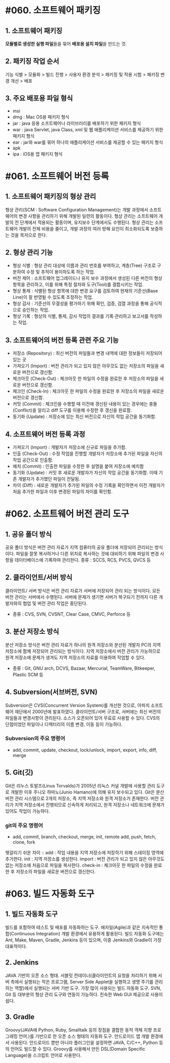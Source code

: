 # #060. 소프트웨어 패키징
## 1. 소프트웨어 패키징
**모듈별로 생성한 실행 파일**들을 묶어 **배포용 설치 파일**을 만드는 것.
## 2. 패키징 작업 순서
기능 식별 > 모듈화 > 빌드 진행 > 사용자 환경 분석 > 패키징 및 적용 시험 > 패키징 변경 개선 > 배포
## 3. 주요 배포용 파일 형식
- msi
- dmg : Mac OS용 패키지 형식
- jar : java 응용 소프트웨어나 라이브러리를 배포하기 위한 패키지 형식
- war : java Servlet, java Class, xml 및 웹 애플리케이션 서비스를 제공하기 위한 패키지 형식
- ear : jar와 war를 묶어 하나의 애플리케이션 서비스를 제공할 수 있는 패키지 형식
- apk
- ipa : iOS용 앱 패키지 형식


# #061. 소프트웨어 버전 등록
## 1. 소프트웨어 패키징의 형상 관리
형상 관리(SCM : Software Configuration Management)는 개발 과정에서 소프트웨어의 변경 사항을 관리하기 위해 개발된 일련의 활동이다.
형상 관리는 소프트웨어 개발의 전 단계에서 적용되는 활동이며, 유지보수 단계에서도 수행된다.
형상 관리는 소프트웨어 개발의 전체 비용을 줄이고, 개발 과정의 여러 방해 요인이 최소화되도록 보증하는 것을 목저으로 한다.
## 2. 형상 관리 기능
- 형상 식별 : 형상 관리 대상에 이름과 관리 번호를 부여하고, 계층(Tree) 구조로 구분하여 수정 및 추적이 용이하도록 하는 작업.
- 버전 제어 : 소프트웨어 업그레이드나 유지 보수 과정에서 생성된 다른 버전의 형상 항목을 관리하고, 이를 위해 특정 절차와 도구(Tool)를 결합시키는 작업.
- 형상 통제 : 식별된 형상 항목에 대한 변경 요구를 검토하여 현재의 기준선(Base Line)이 잘 반영될 수 있도록 조정하는 작업.
- 형상 감사 : 기준선의 무결성을 평가하기 위해 확인, 검증, 검열 과정을 통해 공식적으로 승인하는 작업.
- 형상 기록 : 형상의 식별, 통제, 감사 작업의 결과를 기록·관리하고 보고서를 작성하는 작업.
## 3. 소프트웨어의 버전 등록 관련 주요 기능
- 저장소 (Repository) : 최신 버전의 파일들과 변경 내역에 대한 정보들이 저장되어 있는 곳
- 가져오기 (Import) : 버전 관리가 되고 있지 않은 아무것도 없는 저장소의 파일을 새로운 버전으로 갱신함.
- 체크아웃 (Check-Out) : 체크아웃 한 파일의 수정을 완료한 후 저장소의 파일을 새로운 버전으로 갱신함.
- 체크인 (Check-In) : 체크아웃 한 파일의 수정을 완료한 후 저장소의 파일을 새로운 버전으로 갱신함.
- 커밋 (Commit) : 체크인을 수행할 때 이전에 갱신된 내용이 있는 경우에는 충돌(Conflict)을 알리고 diff 도구를 이용해 수정한 후 갱신을 완료함.
- 동기화 (Update) : 저장소에 있는 최신 버전으로 자신의 작업 공간을 동기화함.
## 4. 소프트웨어 버전 등록 과정
- 가져오기 (Import) : 개발자가 저장소에 신규로 파일을 추가함.
- 인출 (Check-Out) : 수정 작업을 진행할 개발자가 저장소에 추가된 파일을 자신의 작업 공간으로 인출함.
- 예치 (Commit) : 인출한 파일을 수정한 후 설명을 붙여 저장소에 예치함
- 동기화 (Update) : 커밋 후 새로운 개발자가 자신의 작업 공간을 동기화함. 이때 기존 개발자가 추가했던 파일이 전달됨.
- 차이 (Diff) : 새로운 개발자가 추가된 파일의 수정 기록을 확인하면서 이전 개발자가 처음 추가한 파일과 이후 변경된 파일의 차이를 확인함.


# #062. 소프트웨어 버전 관리 도구
## 1. 공유 폴더 방식
공유 폴더 방식은 버전 관리 자료가 지역 컴퓨터의 공유 폴더에 저장되어 관리되는 방식이다.
파일을 잘못 복사하거나 다른 위치로 복사하는 것에 대비하기 위해 파일의 변경 사항을 데이터베이스에 기록하여 관리한다.
종류 : SCCS, RCS, PVCS, QVCS 등
## 2. 클라이언트/서버 방식
클라이언트/ 서버 방식은 버전 관리 자료가 서버에 저장되어 관리 되는 방식이다.
모든 버전 관리는 서버에서 수행된다.
서버에 문제가 생기면 서버가 복구되기 전까지 다른 개발자와의 협업 및 버전 관리 작업은 중단된다.
- 종류 : CVS, SVN, CVSNT, Clear Case, CMVC, Perforce 등
## 3. 분산 저장소 방식
분산 저장소 방식은 버전 관리 자료가 하나의 원격 저장소와 분산된 개발자 PC의 지역 저장소에 함께 저장되어 관리되는 방식이다.
지역 저장소에서 버전 관리가 가능하므로 원격 저장소에 문제가 생겨도 지역 저장소의 자료를 이용하여 작업할 수 있다.
- 종류 : Git, GNU arch, DCVS, Bazaar, Mercurial, TeamWare, Bitkeeper, Plastic SCM 등
## 4. Subversion(서브버전, SVN)
Subversion은 CVS(Concurrent Version System)를 개선한 것으로, 아파치 소프트웨어 재단에서 2000년에 발표하였다.
클라이언트/서버 구조로, 서버에는 최신 버전의 파일들과 변경사항이 관리된다.
소스가 오픈되어 있어 무료로 사용할 수 있다.
CVS의 단점이었던 파일이나 디렉터리의 이름 변경, 이동 등이 가능하다.
### Subversion의 주요 명령어
- add, commit, update, checkout, lock/unlock, import, export, info, diff, merge
## 5. Git(깃)
Git은 리누스 토발즈(Linus Torvalds)가 2005년 리눅스 커널 개발에 사용할 관리 도구로 개발한 이후 주니오 하마노(Junio Hamano)에 의해 유지 보수되고 있다.
Git은 분산 버전 관리 시스템으로 2개의 저장소, 즉 지역 저장소와 원격 저장소가 존재한다.
버전 관리가 지역 저장소에서 진행되므로 신속하게 처리되고, 원격 저장소나 네트워크에 문제가 있어도 작업이 가능하다.
### git의 주요 명령어
- add, commit, branch, checkout, merge, init, remote add, push, fetch, clone, fork

헷갈리기 쉬운 차이 ::
  add : 작업 내용을 지역 저장소에 저장하기 위해 스테이징 영역에 추가한다.
  init : 지역 저장소를 생성한다.
  import : 버전 관리가 되고 있지 않은 아무것도 없는 저장소에 처음으로 파일을 복사한다.
  check-in : 체크아웃 한 파일의 수정을 완료한 후 저장소의 파일을 새로운 버전으로 갱신한다.


# #063. 빌드 자동화 도구
## 1. 빌드 자동화 도구
빌드를 포함하여 테스트 및 배포를 자동화하는 도구.
애자일(Agile)과 같은 지속적인 통합(Continuous Integration) 개발 환경에서 유용하게 활용된다.
빌드 자동화 도구에는 Ant, Make, Maven, Gradle, Jenkins 등이 있으며, 이중 Jenkins와 Gradle이 가장 대표적이다.
## 2. Jenkins
JAVA 기반의 오픈 소스 형태. 서블릿 컨테이너(클라이언트의 요청을 처리하기 위해 서버 측에서 실행되는 작은 프로그램, Server Side Applet을 실행하고 생명 주기를 관리하는 역할)에서 실행되는 서버 기반 도구.
가장 많이 사용되는 빌드 자동화 도구.
SVN, Git 등 대부분의 형상 관리 도구와 연동이 가능하다.
친숙한 Web GUI 제공으로 사용이 쉽다.
## 3. Gradle
Groovy(JAVA에 Python, Ruby, Smalltalk 등의 장점을 결합한 동적 객체 지향 프로그래밍 언어.)를 기반으로 한 오픈 소스 형태의 자동화 도구.
안드로이드 앱 개발 환경에서 사용된다.
안드로이드 뿐만 아니라 플러그인을 설정하면 JAVA, C/C++, Python 등의 언어도 빌드할 수 있다.
Groovy를 사용해서 만든 DSL(Domain Specific Language)을 스크립트 언어로 사용한다.